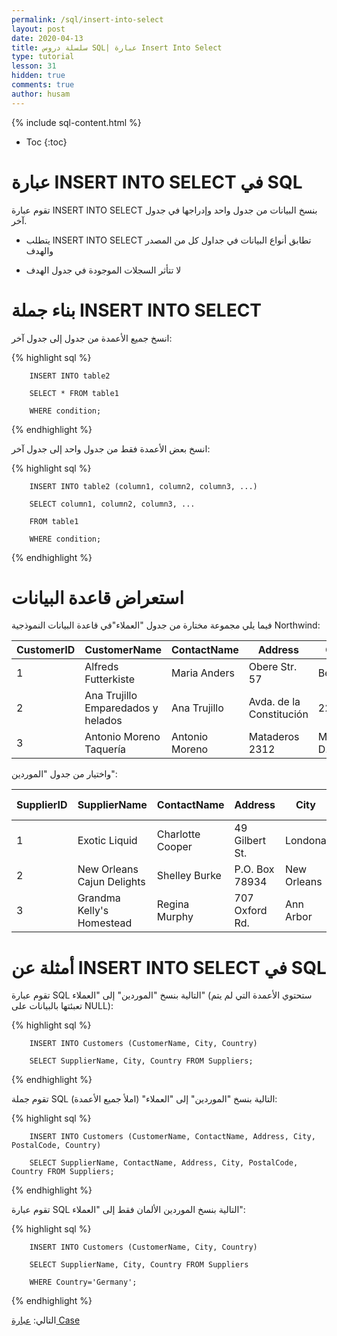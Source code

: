 ```yaml
---
permalink: /sql/insert-into-select
layout: post
date: 2020-04-13
title: سلسلة دروس SQL| عبارة Insert Into Select
type: tutorial
lesson: 31
hidden: true
comments: true
author: husam
---
```


{% include sql-content.html %}

* Toc
{:toc}

# عبارة INSERT INTO SELECT في SQL

تقوم عبارة INSERT INTO SELECT بنسخ البيانات من جدول واحد وإدراجها في جدول آخر.


* يتطلب INSERT INTO SELECT تطابق أنواع البيانات في جداول كل من المصدر والهدف

* لا تتأثر السجلات الموجودة في جدول الهدف

# بناء جملة INSERT INTO SELECT

انسخ جميع الأعمدة من جدول إلى جدول آخر:

{% highlight sql %}

		INSERT INTO table2

		SELECT * FROM table1

		WHERE condition;

{% endhighlight %}

انسخ بعض الأعمدة فقط من جدول واحد إلى جدول آخر:

{% highlight sql %}

		INSERT INTO table2 (column1, column2, column3, ...)

		SELECT column1, column2, column3, ...

		FROM table1

		WHERE condition; 

{% endhighlight %}

# استعراض قاعدة البيانات

فيما يلي  مجموعة مختارة من جدول "العملاء"في قاعدة البيانات النموذجية Northwind:


| CustomerID |	CustomerName |	ContactName |	Address |	City |	PostalCode |	Country |
| --------- | ------------- | ------------   | -------- | ----------- | --------- | ----------- |
| 1 | Alfreds Futterkiste |	Maria Anders |	Obere Str. 57 |	Berlin |	12209 |	Germany |
| 2 |	Ana Trujillo Emparedados y helados |	Ana Trujillo |	Avda. de la Constitución| 2222 | México D.F. |	05021 |	Mexico |
| 3 |	Antonio Moreno Taquería  |	Antonio Moreno |	Mataderos 2312 |	México D.F. |	05023 |	Mexico |

واختيار من جدول "الموردين":

| SupplierID |	SupplierName |	ContactName |	Address  |	City |	Postal Code |	Country |
| ---------- | ------------- | ------------- | --------- | ----------- | ---------- | --------- |
| 1 |	Exotic Liquid |	Charlotte Cooper |	49 Gilbert St. |	Londona |	EC1 4SD |	UK |
| 2 |	New Orleans Cajun Delights |	Shelley Burke |	P.O. Box 78934 |	New Orleans |	70117 |	USA |
| 3 |	Grandma Kelly's Homestead |	Regina Murphy |	707 Oxford Rd. |	Ann Arbor |	48104 |	USA |

# أمثلة عن INSERT INTO SELECT في SQL

تقوم عبارة SQL التالية بنسخ "الموردين" إلى "العملاء" (ستحتوي الأعمدة التي لم يتم تعبئتها بالبيانات على NULL):


{% highlight sql %}

		INSERT INTO Customers (CustomerName, City, Country)

		SELECT SupplierName, City, Country FROM Suppliers;

{% endhighlight %}

تقوم جملة SQL التالية بنسخ "الموردين" إلى "العملاء" (املأ جميع الأعمدة):

{% highlight sql %}

		INSERT INTO Customers (CustomerName, ContactName, Address, City, PostalCode, Country)

		SELECT SupplierName, ContactName, Address, City, PostalCode, Country FROM Suppliers;

{% endhighlight %}

تقوم عبارة SQL التالية بنسخ الموردين الألمان فقط إلى "العملاء":


{% highlight sql %}

		INSERT INTO Customers (CustomerName, City, Country)

		SELECT SupplierName, City, Country FROM Suppliers

		WHERE Country='Germany';

{% endhighlight %}

التالي: [عبارة Case](case)


